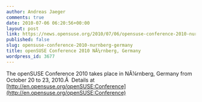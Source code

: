 ```yaml
---
author: Andreas Jaeger
comments: true
date: 2010-07-06 06:20:56+00:00
layout: post
link: https://news.opensuse.org/2010/07/06/opensuse-conference-2010-nurnberg-germany/
published: false
slug: opensuse-conference-2010-nurnberg-germany
title: openSUSE Conference 2010 NÃ¼rnberg, Germany
wordpress_id: 3677
---
```


The openSUSE Conference 2010 takes place in NÃ¼rnberg, Germany from October 20 to 23, 2010.Â  Details at [http://en.opensuse.org/openSUSE:Conference](http://en.opensuse.org/openSUSE:Conference)
